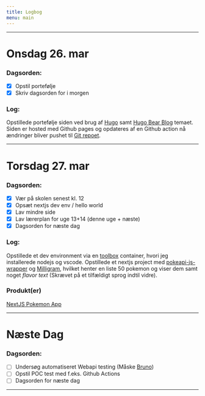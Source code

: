 ```yaml
---
title: Logbog
menu: main
---
```


---

Onsdag 26. mar
==============
### Dagsorden:
- [x] Opstil portefølje
- [x] Skriv dagsorden for i morgen

### Log:
Opstillede portefølje siden ved brug af [Hugo](https://gohugo.io/) samt [Hugo Bear Blog](https://themes.gohugo.io/themes/hugo-bearblog/) temaet. Siden er hosted med Github pages og opdateres af en Github action nå ændringer bliver pushet til [Git repoet](https://github.com/HighKingofMelons/portefoelje).

---

Torsdag 27. mar
===============
### Dagsorden: 
- [x] Vær på skolen senest kl. 12
- [x] Opsæt nextjs dev env / hello world
- [x] Lav mindre side
- [x] Lav lærerplan for uge 13+14 (denne uge + næste)
- [x] Dagsorden for næste dag
### Log:
Opstillede et dev environment via en [toolbox](https://containertoolbx.org/) container, hvori jeg installerede nodejs og vscode. Opstillede et nextjs project med [pokeapi-js-wrapper](https://github.com/PokeAPI/pokeapi-js-wrapper) og [Milligram](https://milligram.io/), hvilket henter en liste 50 pokemon og viser dem samt noget *flavor text* (Skrævet på et tilfældigt sprog indtil vidre).
### Produkt(er)
[NextJS Pokemon App](https://github.com/HighKingofMelons/nextjs-pokemon)

---

Næste Dag
=========
### Dagsorden: 
- [ ] Undersøg automatiseret Webapi testing (Måske [Bruno](https://usebruno.com))
- [ ] Opstil POC test med f.eks. Github Actions
- [ ] Dagsorden for næste dag

---
